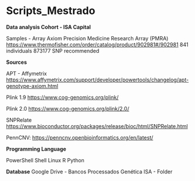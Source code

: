 # Scripts_Mestrado

**Data analysis Cohort - ISA Capital**

Samples - Array Axiom Precision Medicine Research Array (PMRA) https://www.thermofisher.com/order/catalog/product/902981#/902981
841 individuals 
873177 SNP recommended


**Sources**

APT - Affymetrix https://www.affymetrix.com/support/developer/powertools/changelog/apt-genotype-axiom.html

Plink 1.9 https://www.cog-genomics.org/plink/

Plink 2.0 https://www.cog-genomics.org/plink/2.0/

SNPRelate https://www.bioconductor.org/packages/release/bioc/html/SNPRelate.html

PennCNV: https://penncnv.openbioinformatics.org/en/latest/


**Programming Language**

PowerShell
Shell Linux
R
Python

**Database**
Google Drive - Bancos Processados Genética ISA - Folder
